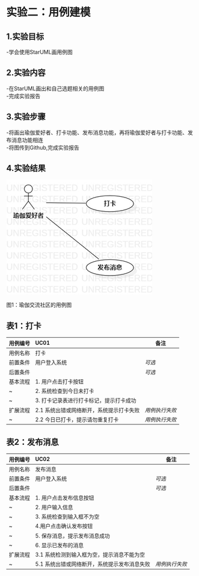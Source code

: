 # 实验二：用例建模

## 1.实验目标

-学会使用StarUML画用例图

## 2.实验内容

-在StarUML画出和自己选题相关的用例图  
-完成实验报告

## 3.实验步骤

-将画出瑜伽爱好者、打卡功能、发布消息功能，再将瑜伽爱好者与打卡功能、发布消息功能相连  
-将图传到Github,完成实验报告

## 4.实验结果

![用例图](./Lab2-UseCaseDiagram.jpg)

图1：瑜伽交流社区的用例图

## 表1：打卡
用例编号  | UC01 | 备注 
-|:-|-  
用例名称  | 打卡  |  
前置条件  | 用户登入系统  | *可选*  
后置条件  |   | *可选*  
基本流程  | 1. 用户点击打卡按钮  |  
~| 2. 系统检查到今日未打卡  |  
~| 3. 打卡记录表进行打卡标记，提示打卡成功  |  
扩展流程  | 2.1 系统出错或网络断开，系统提示打卡失败  | *用例执行失败*  
~| 2.2 今日已打卡，提示请勿重复打卡  | *用例执行失败*  

## 表2：发布消息
用例编号  | UC02 | 备注 
-|:-|-  
用例名称  | 发布消息  |  
前置条件  | 用户登入系统  | *可选*  
后置条件  |   | *可选*  
基本流程  | 1. 用户点击发布信息按钮  |  
~| 2. 用户输入信息 |
~| 3. 系统检查到输入框不为空  |
~| 4.用户点击确认发布按钮 |
~| 5. 保存消息，提示发布消息成功  |
~| 6. 显示已发布的消息  |
扩展流程  | 3.1 系统检测到输入框为空，提示消息不能为空  | 
~| 5.1 系统出错或网络断开，系统提示发布消息失败 | *用例执行失败*  

